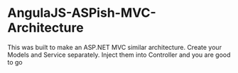 # AngulaJS-ASPish-MVC-Architecture
This was built to make an ASP.NET MVC similar architecture. Create your Models and Service separately. Inject them into Controller and you are good to go
